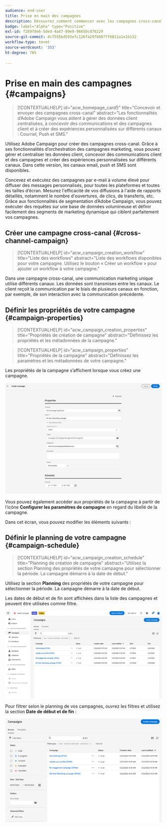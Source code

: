 ```yaml
---
audience: end-user
title: Prise en main des campagnes
description: Découvrez comment commencer avec les campagnes cross-canal.
badge: label="Alpha" type="Positive"
exl-id: f2b9f8e6-5ded-4a47-89e9-96650cd78229
source-git-commit: dc7555bd593efc126fa29fbb87ff6811a1e1b132
workflow-type: tm+mt
source-wordcount: '353'
ht-degree: 76%

---
```


# Prise en main des campagnes {#campaigns}

>[!CONTEXTUALHELP]
>id="acw_homepage_card5"
>title="Concevoir et envoyer des campagnes cross-canal"
>abstract="Les fonctionnalités d’Adobe Campaign vous aident à gérer des données client centralisées, à concevoir des communications et des campagnes client et à créer des expériences personnalisées sur différents canaux : Courriel, Push et SMS."

Utilisez Adobe Campaign pour créer des campagnes cross-canal. Grâce à ses fonctionnalités d’orchestration des campagnes marketing, vous pouvez gérer et centraliser les données client, concevoir des communications client et des campagnes et créer des expériences personnalisées sur différents canaux. Dans cette version, les canaux email, push et SMS sont disponibles.

Concevez et exécutez des campagnes par e-mail à volume élevé pour diffuser des messages personnalisés, pour toutes les plateformes et toutes les tailles d’écran.
Mesurez l&#39;efficacité de vos diffusions à l&#39;aide de rapports détaillés, notamment le nombre d&#39;ouvertures, de clics, de transferts, etc. Grâce aux fonctionnalités de segmentation d’Adobe Campaign, vous pouvez exécuter des requêtes sur une base de données volumineuse et définir facilement des segments de marketing dynamique qui ciblent parfaitement vos campagnes.

## Créer une campagne cross-canal {#cross-channel-campaign}


>[!CONTEXTUALHELP]
>id="acw_campaign_creation_workflow"
>title="Liste des workflows"
>abstract="Liste des workflows disponibles pour votre campagne. Utilisez le bouton « Créer un workflow » pour ajouter un workflow à votre campagne."

Dans une campagne cross-canal, une communication marketing unique utilise différents canaux. Les données sont transmises entre les canaux. Le client reçoit la communication par le biais de plusieurs canaux en fonction, par exemple, de son interaction avec la communication précédente.

## Définir les propriétés de votre campagne {#campaign-properties}

>[!CONTEXTUALHELP]
>id="acw_campaign_creation_properties"
>title="Propriétés de création de campagne"
>abstract="Définissez les propriétés et les métadonnées de la campagne."

>[!CONTEXTUALHELP]
>id="acw_campaign_properties"
>title="Propriétés de la campagne"
>abstract="Définissez les paramètres et les métadonnées de votre campagne."

Les propriétés de la campagne s’affichent lorsque vous créez une campagne.

![Définir les propriétés de votre campagne](assets/campaign-properties.png)

Vous pouvez également accéder aux propriétés de la campagne à partir de l’icône **Configurer les paramètres de campagne** en regard du libellé de la campagne.

Dans cet écran, vous pouvez modifier les éléments suivants :



## Définir le planning de votre campagne {#campaign-schedule}

>[!CONTEXTUALHELP]
>id="acw_campaign_creation_schedule"
>title="Planning de création de campagne"
>abstract="Utilisez la section Planning des propriétés de votre campagne pour sélectionner la période. La campagne démarre à la date de début."

Utilisez la section **Planning** des propriétés de votre campagne pour sélectionner la période. La campagne démarre à la date de début.

Les dates de début et de fin sont affichées dans la liste des campagnes et peuvent être utilisées comme filtre.

![Liste des campagnes](assets/campaign-list.png)

Pour filtrer selon le planning de vos campagnes, ouvrez les filtres et utilisez la section **Date de début et de fin** :

![Liste des campagnes](assets/campaign-filter-on-dates.png)

